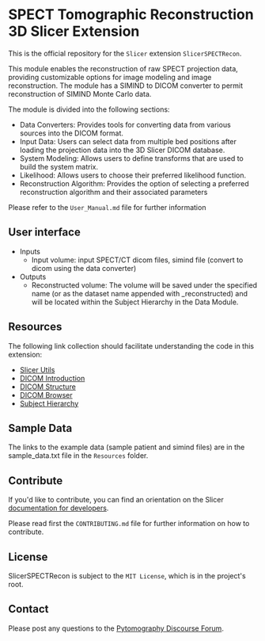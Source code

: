 # SPECT Tomographic Reconstruction 3D Slicer Extension

This is the official repository for the `Slicer` extension `SlicerSPECTRecon`.

This module enables the reconstruction of raw SPECT projection data, providing customizable options for image modeling and image reconstruction. The module has a SIMIND to DICOM converter to permit reconstruction of SIMIND Monte Carlo data.

The module is divided into the following sections:

- Data Converters: Provides tools for converting data from various sources into the DICOM format.
- Input Data: Users can select data from multiple bed positions after loading the projection data into the 3D Slicer DICOM database. 
- System Modeling: Allows users to define transforms that are used to build the system matrix.
- Likelihood: Allows users to choose their preferred likelihood function.
- Reconstruction Algorithm: Provides the option of selecting a preferred reconstruction algorithm and their associated parameters

Please refer to the `User_Manual.md` file for further information

## User interface

- Inputs
  - Input volume: input SPECT/CT dicom files, simind file (convert to dicom using the data converter)
- Outputs
  - Reconstructed volume: The volume will be saved under the specified name (or as the dataset name appended with _reconstructed) and will be located within the Subject Hierarchy in the Data Module.

## Resources

The following link collection should facilitate understanding the code in this extension:

- [Slicer Utils](https://github.com/Slicer/Slicer/blob/master/Base/Python/slicer/util.py)
- [DICOM Introduction](https://www.slicer.org/wiki/Documentation/Nightly/FAQ/DICOM)
- [DICOM Structure](https://www.slicer.org/wiki/Documentation/4.0/Modules/CreateDICOMSeries)
- [DICOM Browser](https://dicom.innolitics.com/ciods)
- [Subject Hierarchy](https://www.slicer.org/wiki/Documentation/4.5/Modules/SubjectHierarchy)

## Sample Data

The links to the example data (sample patient and simind files) are in the sample_data.txt file in the `Resources` folder. 


## Contribute

If you'd like to contribute, you can find an orientation on the Slicer [documentation for developers](https://www.slicer.org/wiki/Documentation/Nightly/Developers).

Please read first the `CONTRIBUTING.md` file for further information on how to contribute.

## License

SlicerSPECTRecon is subject to the `MIT License`, which is in the project's root.


## Contact

Please post any questions to the [Pytomography Discourse Forum](https://pytomography.discourse.group/).